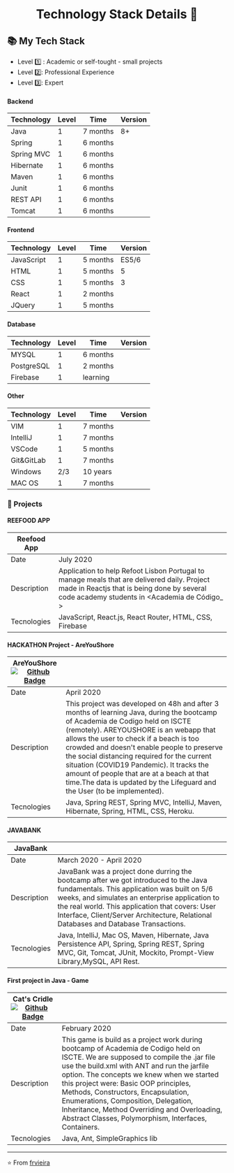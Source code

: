 <p align="center">
  <h1 align="center">  Technology Stack Details 👋</h1>
</p>

## 📚 My Tech Stack 

- Level  1️⃣ : Academic or self-tought - small projects
- Level  2️⃣: Professional Experience
- Level  3️⃣: Expert

#### Backend

| Technology | Level | Time     | Version |
|------------|-------|----------|---------|
| Java       | 1     | 7 months | 8+      |
| Spring     | 1     | 6 months |         |
| Spring MVC | 1     | 6 months |         |
| Hibernate  | 1     | 6 months |         |
| Maven      | 1     | 6 months |         |
| Junit      | 1     | 6 months |         |
| REST API   | 1     | 6 months |         |
| Tomcat     | 1     | 6 months |         |



#### Frontend

| Technology | Level | Time     | Version |
|------------|-------|----------|---------|
| JavaScript | 1     | 5 months | ES5/6   |
| HTML       | 1     | 5 months | 5       |
| CSS        | 1     | 5 months | 3       |
| React      | 1     | 2 months |         |
| JQuery     | 1     | 5 months |         |


#### Database

| Technology | Level | Time     | Version |
|------------|-------|----------|---------|
| MYSQL      | 1     | 6 months |         |
| PostgreSQL | 1     | 2 months |         |
| Firebase   | 1     | learning |         |



#### Other

| Technology | Level | Time     | Version |
|------------|-------|----------|---------|
| VIM        | 1     | 7 months |         |
| IntelliJ   | 1     | 7 months |         |
| VSCode     | 1     | 5 months |         |
| Git&GitLab | 1     | 7 months |         |
| Windows    | 2/3   | 10 years |         |
| MAC OS     | 1     | 7 months |         |


### 📌 Projects

#### REEFOOD APP

| Reefood App | |
|---------------------------|-----------------------------------------------------|
| Date |   July 2020                                                              |
| Description | Application to help Refoot Lisbon Portugal to manage meals that are delivered daily. Project made in Reactjs that is being done by several code academy students in <Academia de Código_ >                                                               |
| Tecnologies | JavaScript, React.js, React Router, HTML, CSS, Firebase                            |

#### HACKATHON Project - AreYouShore

| AreYouShore  [![Github Badge](https://img.shields.io/badge/-Github-000?style=flat-square&logo=Github&logoColor=white&link=https://github.com/frvieira/hackathon)](https://github.com/frvieira/hackathon) | |
|---------------------------|-----------------------------------------------------|
| Date |   April 2020                                                             |
| Description |   This project was developed on 48h and after 3 months of learning Java, during the bootcamp of Academia de Codigo held on ISCTE (remotely). AREYOUSHORE is an webapp that allows the user to check if a beach is too crowded  and doesn't enable people to preserve the social distancing required for the current situation  (COVID19 Pandemic). It tracks the amount of people that are at a beach at that time.The data is updated by the Lifeguard and the User (to be implemented). |
| Tecnologies | Java, Spring REST, Spring MVC, IntelliJ, Maven, Hibernate, Spring, HTML, CSS, Heroku.                           |

#### JAVABANK 


| JavaBank | |
|---------------------------|-----------------------------------------------------|
| Date |   March 2020 - April 2020                                                             |
| Description |JavaBank was a project done durring the bootcamp after we got introduced to the Java fundamentals. This application was built on 5/6 weeks, and simulates an enterprise application to the real world. This application that covers: User Interface, Client/Server Architecture, Relational Databases and Database Transactions.                                                                   |
| Tecnologies | Java, IntelliJ, Mac OS, Maven, Hibernate, Java Persistence API, Spring, Spring REST, Spring MVC, Git, Tomcat, JUnit, Mockito, Prompt-View Library,MySQL, API Rest.                          |

#### First project in Java - Game 


| Cat's Cridle [![Github Badge](https://img.shields.io/badge/-Github-000?style=flat-square&logo=Github&logoColor=white&link=https://github.com/umeshwar101010/TeamCarter)](https://github.com/umeshwar101010/TeamCarter) | |
|---------------------------|-----------------------------------------------------|
| Date                      |   February 2020|
| Description |This game is build as a project work during bootcamp of Academia de Codigo held on ISCTE. We are supposed to compile the .jar file use the build.xml with ANT and run the jarfile option. The concepts we knew when we started this project were: Basic OOP principles, Methods, Constructors, Encapsulation, Enumerations, Composition, Delegation, Inheritance, Method Overriding and Overloading, Abstract Classes, Polymorphism, Interfaces, Containers.|
| Tecnologies | Java, Ant, SimpleGraphics lib|

---

⭐️ From [frvieira](https://github.com/frvieira)